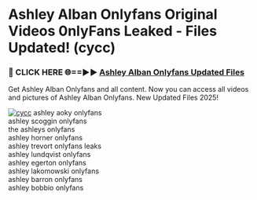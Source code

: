 # Ashley Alban Onlyfans Original Videos 0nlyFans Leaked - Files Updated! (cycc)

<h3>🔴 CLICK HERE 🌐==►► <a href="https://tinyurl.com/3hn5wdd3" rel="nofollow">Ashley Alban Onlyfans Updated Files</a></h3>

Get Ashley Alban Onlyfans and all content. Now you can access all videos and pictures of Ashley Alban Onlyfans. New Updated Files 2025!

[![cycc](https://i.imgur.com/4HnBqBT.gif)](https://tinyurl.com/3hn5wdd3)
ashley aoky onlyfans<br>
ashley scoggin onlyfans<br>
the ashleys onlyfans<br>
ashley horner onlyfans<br>
ashley trevort onlyfans leaks<br>
ashley lundqvist onlyfans<br>
ashley egerton onlyfans<br>
ashley lakomowski onlyfans<br>
ashley barron onlyfans<br>
ashley bobbio onlyfans